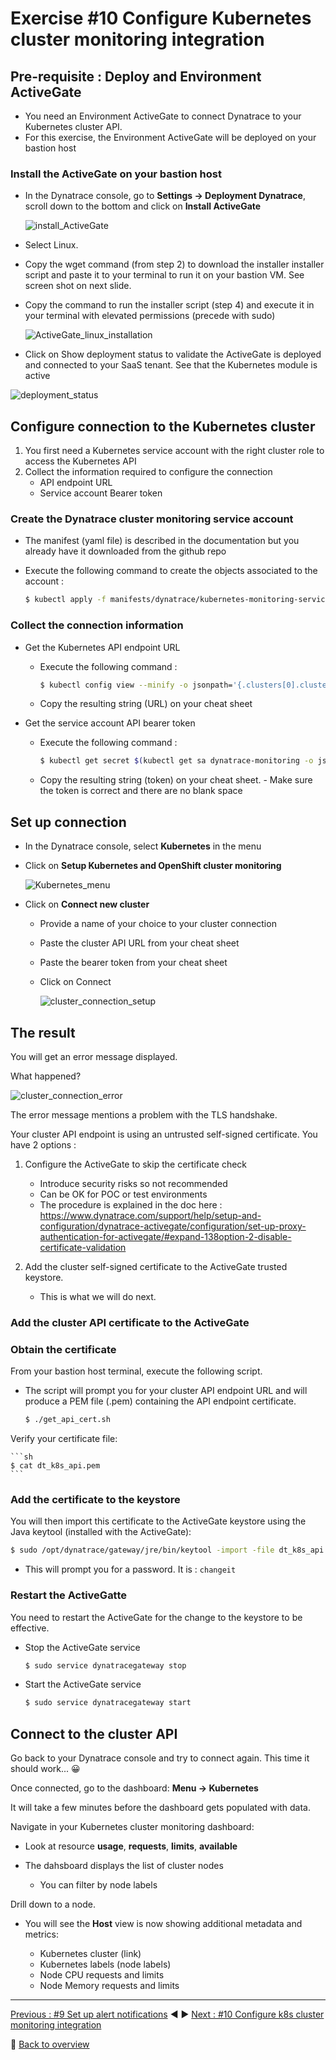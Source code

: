 # Exercise #10 Configure Kubernetes cluster monitoring integration

## Pre-requisite : Deploy and Environment ActiveGate

- You need an Environment ActiveGate to connect Dynatrace to your Kubernetes cluster API.
- For this exercise, the Environment ActiveGate will be deployed on your bastion host

### Install the ActiveGate on your bastion host

- In the Dynatrace console, go to <b>Settings -> Deployment Dynatrace</b>, scroll down to the bottom and click on <b>Install ActiveGate</b>
  
    ![install_ActiveGate](assets/install_ActiveGate.png)

- Select Linux.
- Copy the wget command (from step 2) to download the installer installer script and paste it to your terminal to run it on your bastion VM. See screen shot on next slide.
- Copy the command to run the installer script (step 4) and execute it in your terminal with elevated permissions (precede with sudo)

  ![ActiveGate_linux_installation](assets/ActiveGate_linux_installation.png)

- Click on Show deployment status to validate the ActiveGate is deployed and connected to your SaaS tenant. See that the Kubernetes module is active 

![deployment_status](assets/deployment_status.png)

## Configure connection to the Kubernetes cluster

1. You first need a Kubernetes service account with the right cluster role to access the Kubernetes API
2. Collect the information required to configure the connection
   - API endpoint URL
   - Service account Bearer token 

### Create the Dynatrace cluster monitoring service account

- The manifest (yaml file) is described in the documentation but you already have it downloaded from the github repo
- Execute the following command to create the objects associated to the account :

    ```sh
    $ kubectl apply -f manifests/dynatrace/kubernetes-monitoring-service-account.yaml 
    ```

### Collect the connection information

- Get the Kubernetes API endpoint URL

  - Execute the following command :
    ```sh
    $ kubectl config view --minify -o jsonpath='{.clusters[0].cluster.server}'; echo
    ```
  - Copy the resulting string (URL) on your cheat sheet

- Get the service account API bearer token

  - Execute the following command :
    ```sh
    $ kubectl get secret $(kubectl get sa dynatrace-monitoring -o jsonpath='{.secrets[0].name}' -n dynatrace) -o jsonpath='{.data.token}' -n dynatrace | base64 -d ; echo
    ```
  - Copy the resulting string (token) on your cheat sheet.
        - Make sure the token is correct and there are no blank space

## Set up connection

- In the Dynatrace console, select <b>Kubernetes</b> in the menu
- Click on <b>Setup Kubernetes and OpenShift cluster monitoring</b>
  
    ![Kubernetes_menu](assets/Kubernetes_menu.png)

- Click on <b>Connect new cluster</b>
  - Provide a name of your choice to your cluster connection
  - Paste the cluster API URL from your cheat sheet 
  - Paste the bearer token from your cheat sheet 
  - Click on Connect

    ![cluster_connection_setup](assets/cluster_connection_setup.png)

## The result

You will get an error message displayed. 

What happened?

![cluster_connection_error](assets/cluster_connection_error.png)

The error message mentions a problem with the TLS handshake. 

Your cluster API endpoint is using an untrusted self-signed certificate. You have 2 options : 

1. Configure the ActiveGate to skip the certificate check
   - Introduce security risks so not recommended
   - Can be OK for POC or test environments 
   - The procedure is explained in the doc here : https://www.dynatrace.com/support/help/setup-and-configuration/dynatrace-activegate/configuration/set-up-proxy-authentication-for-activegate/#expand-138option-2-disable-certificate-validation 

2. Add the cluster self-signed certificate to the ActiveGate trusted keystore. 
   - This is what we will do next.

### Add the cluster API certificate to the ActiveGate 

### Obtain the certificate

From your bastion host terminal, execute the following script. 

- The script will prompt you for your cluster API endpoint URL and will produce a PEM file (.pem) containing the API endpoint certificate. 
  
    ```sh
    $ ./get_api_cert.sh
    ```
Verify your certificate file:

    ```sh
    $ cat dt_k8s_api.pem
    ```

### Add the certificate to the keystore

You will then import this certificate to the ActiveGate keystore using the Java keytool (installed with the ActiveGate):

```sh
$ sudo /opt/dynatrace/gateway/jre/bin/keytool -import -file dt_k8s_api.pem -alias dt_k8s_api -keystore /opt/dynatrace/gateway/jre/lib/security/cacerts
```

  - This will prompt you for a password. It is : `changeit`

### Restart the ActiveGatte

You need to restart the ActiveGate for the change to the keystore to be effective.

- Stop the ActiveGate service
  
    ```sh
    $ sudo service dynatracegateway stop
    ```

- Start the ActiveGate service
  
    ```sh
    $ sudo service dynatracegateway start
    ```

## Connect to the cluster API

Go back to your Dynatrace console and try to connect again. This time it should work... :grinning:

Once connected, go to the dashboard: <b>Menu -> Kubernetes</b>

It will take a few minutes before the dashboard gets populated with data.

Navigate in your Kubernetes cluster monitoring dashboard:

  - Look at resource <b>usage</b>, <b>requests</b>, <b>limits</b>, <b>available</b>
  


  - The dahsboard displays the list of cluster nodes
    - You can filter by node labels


Drill down to a node.

- You will see the <b>Host</b> view is now showing additional metadata and metrics:
  
  - Kubernetes cluster (link)
  - Kubernetes labels (node labels)
  - Node CPU requests and limits
  - Node Memory requests and limits

---

[Previous : #9 Set up alert notifications](../09_Set_up_alert_notifications) :arrow_backward: :arrow_forward: [Next : #10 Configure k8s cluster monitoring integration](../10_Configure_k8s_cluster_monitoring_integration)

:arrow_up_small: [Back to overview](../)